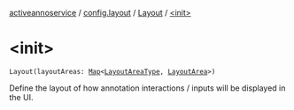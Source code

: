 [activeannoservice](../../index.md) / [config.layout](../index.md) / [Layout](index.md) / [&lt;init&gt;](./-init-.md)

# &lt;init&gt;

`Layout(layoutAreas: `[`Map`](https://kotlinlang.org/api/latest/jvm/stdlib/kotlin.collections/-map/index.html)`<`[`LayoutAreaType`](../-layout-area-type/index.md)`, `[`LayoutArea`](../-layout-area/index.md)`>)`

Define the layout of how annotation interactions / inputs will be displayed in the UI.

